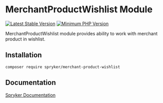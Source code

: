# MerchantProductWishlist Module
[![Latest Stable Version](https://poser.pugx.org/spryker/merchant-product-wishlist/v/stable.svg)](https://packagist.org/packages/spryker/merchant-product-wishlist)
[![Minimum PHP Version](https://img.shields.io/badge/php-%3E%3D%208.1-8892BF.svg)](https://php.net/)

MerchantProductWishlist module provides ability to work with merchant product in wishlist.

## Installation

```
composer require spryker/merchant-product-wishlist
```

## Documentation

[Spryker Documentation](https://docs.spryker.com)
